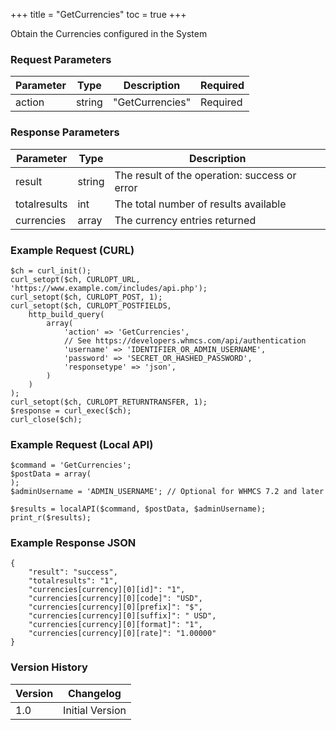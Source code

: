 +++
title = "GetCurrencies"
toc = true
+++

Obtain the Currencies configured in the System

### Request Parameters

| Parameter | Type | Description | Required |
| --------- | ---- | ----------- | -------- |
| action | string | "GetCurrencies" | Required |

### Response Parameters

| Parameter | Type | Description |
| --------- | ---- | ----------- |
| result | string | The result of the operation: success or error |
| totalresults | int | The total number of results available |
| currencies | array | The currency entries returned |


### Example Request (CURL)

```
$ch = curl_init();
curl_setopt($ch, CURLOPT_URL, 'https://www.example.com/includes/api.php');
curl_setopt($ch, CURLOPT_POST, 1);
curl_setopt($ch, CURLOPT_POSTFIELDS,
    http_build_query(
        array(
            'action' => 'GetCurrencies',
            // See https://developers.whmcs.com/api/authentication
            'username' => 'IDENTIFIER_OR_ADMIN_USERNAME',
            'password' => 'SECRET_OR_HASHED_PASSWORD',
            'responsetype' => 'json',
        )
    )
);
curl_setopt($ch, CURLOPT_RETURNTRANSFER, 1);
$response = curl_exec($ch);
curl_close($ch);
```


### Example Request (Local API)

```
$command = 'GetCurrencies';
$postData = array(
);
$adminUsername = 'ADMIN_USERNAME'; // Optional for WHMCS 7.2 and later

$results = localAPI($command, $postData, $adminUsername);
print_r($results);
```


### Example Response JSON

```
{
    "result": "success",
    "totalresults": "1",
    "currencies[currency][0][id]": "1",
    "currencies[currency][0][code]": "USD",
    "currencies[currency][0][prefix]": "$",
    "currencies[currency][0][suffix]": " USD",
    "currencies[currency][0][format]": "1",
    "currencies[currency][0][rate]": "1.00000"
}
```


### Version History

| Version | Changelog |
| ------- | --------- |
| 1.0 | Initial Version |
